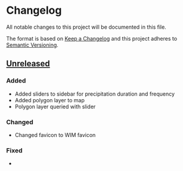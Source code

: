 # Changelog

All notable changes to this project will be documented in this file.

The format is based on [Keep a Changelog](http://keepachangelog.com/en/1.0.0/)
and this project adheres to [Semantic Versioning](http://semver.org/spec/v2.0.0.html).

## [Unreleased](https://github.com/USGS-WiM/fim-harrisonville-mo/tree/dev)

### Added

- Added sliders to sidebar for precipitation duration and frequency
- Added polygon layer to map
- Polygon layer queried with slider

### Changed

- Changed favicon to WIM favicon

### Fixed

-


